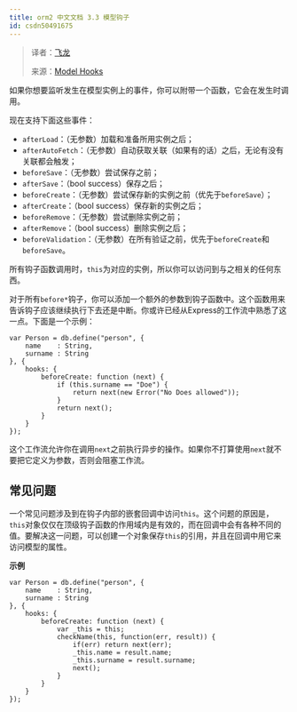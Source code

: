 ```yaml
---
title: orm2 中文文档 3.3 模型钩子
id: csdn50491675
---
```


> 译者：[飞龙](https://github.com/wizardforcel)
> 
> 来源：[Model Hooks](https://github.com/dresende/node-orm2/wiki/Model-Hooks)

如果你想要监听发生在模型实例上的事件，你可以附带一个函数，它会在发生时调用。

现在支持下面这些事件：

*   `afterLoad`：（无参数）加载和准备所用实例之后；
*   `afterAutoFetch`：（无参数）自动获取关联（如果有的话）之后，无论有没有关联都会触发；
*   `beforeSave`：（无参数）尝试保存之前；
*   `afterSave`：（bool success）保存之后；
*   `beforeCreate`：（无参数）尝试保存新的实例之前（优先于`beforeSave`）；
*   `afterCreate`：（bool success）保存新的实例之后；
*   `beforeRemove`：（无参数）尝试删除实例之前；
*   `afterRemove`：（bool success）删除实例之后；
*   `beforeValidation`：（无参数）在所有验证之前，优先于`beforeCreate`和`beforeSave`。

所有钩子函数调用时，`this`为对应的实例，所以你可以访问到与之相关的任何东西。

对于所有`before*`钩子，你可以添加一个额外的参数到钩子函数中。这个函数用来告诉钩子应该继续执行下去还是中断。你或许已经从Express的工作流中熟悉了这一点。下面是一个示例：

```
var Person = db.define("person", {
    name    : String,
    surname : String
}, {
    hooks: {
        beforeCreate: function (next) {
            if (this.surname == "Doe") {
                return next(new Error("No Does allowed"));
            }
            return next();
        }
    }
});
```

这个工作流允许你在调用`next`之前执行异步的操作。如果你不打算使用`next`就不要把它定义为参数，否则会阻塞工作流。

## 常见问题

一个常见问题涉及到在钩子内部的嵌套回调中访问`this`。这个问题的原因是，`this`对象仅仅在顶级钩子函数的作用域内是有效的，而在回调中会有各种不同的值。要解决这一问题，可以创建一个对象保存`this`的引用，并且在回调中用它来访问模型的属性。

**示例**

```
var Person = db.define("person", {
    name    : String,
    surname : String
}, {
    hooks: {
        beforeCreate: function (next) {
            var _this = this;
            checkName(this, function(err, result)) {
                if(err) return next(err);
                _this.name = result.name;
                _this.surname = result.surname;
                next();
            }
        }
    }
});
```